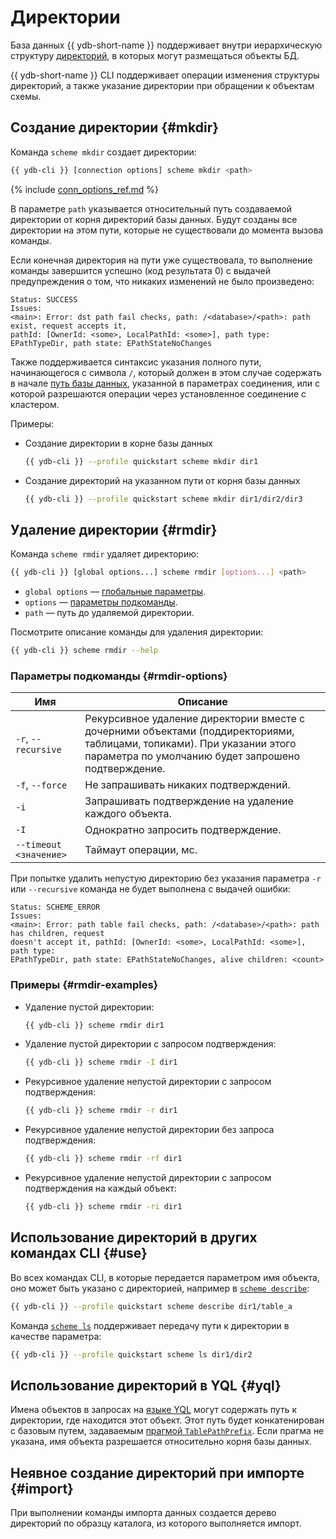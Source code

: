 # Директории

База данных {{ ydb-short-name }} поддерживает внутри иерархическую структуру [директорий](../../../../concepts/datamodel/dir.md), в которых могут размещаться объекты БД.

{{ ydb-short-name }} CLI поддерживает операции изменения структуры директорий, а также указание директории при обращении к объектам схемы.

## Создание директории {#mkdir}

Команда `scheme mkdir` создает директории:

``` bash
{{ ydb-cli }} [connection options] scheme mkdir <path>
```

{% include [conn_options_ref.md](conn_options_ref.md) %}

В параметре `path` указывается относительный путь создаваемой директории от корня директорий базы данных. Будут созданы все директории на этом пути, которые не существовали до момента вызова команды.

Если конечная директория на пути уже существовала, то выполнение команды завершится успешно (код результата 0) с выдачей предупреждения о том, что никаких изменений не было произведено:

``` text
Status: SUCCESS
Issues:
<main>: Error: dst path fail checks, path: /<database>/<path>: path exist, request accepts it,
pathId: [OwnerId: <some>, LocalPathId: <some>], path type: EPathTypeDir, path state: EPathStateNoChanges
```

Также поддерживается синтаксис указания полного пути, начинающегося с символа `/`, который должен в этом случае содержать в начале [путь базы данных](../../../../concepts/connect.md#database), указанной в параметрах соединения, или с которой разрешаются операции через установленное соединение с кластером.

Примеры:

- Создание директории в корне базы данных

  ``` bash
  {{ ydb-cli }} --profile quickstart scheme mkdir dir1
  ```

- Создание директорий на указанном пути от корня базы данных

  ``` bash
  {{ ydb-cli }} --profile quickstart scheme mkdir dir1/dir2/dir3
  ```

## Удаление директории {#rmdir}

Команда `scheme rmdir` удаляет директорию:

```bash
{{ ydb-cli }} [global options...] scheme rmdir [options...] <path>
```

* `global options` — [глобальные параметры](../../commands/global-options.md).
* `options` — [параметры подкоманды](#rmdir-options).
* `path` — путь до удаляемой директории.

Посмотрите описание команды для удаления директории:

```bash
{{ ydb-cli }} scheme rmdir --help
```

### Параметры подкоманды {#rmdir-options}

Имя | Описание
---|---
`-r`, `--recursive` | Рекурсивное удаление директории вместе с дочерними объектами (поддиректориями, таблицами, топиками). При указании этого параметра по умолчанию будет запрошено подтверждение.
`-f`, `--force` | Не запрашивать никаких подтверждений.
`-i` | Запрашивать подтверждение на удаление каждого объекта.
`-I` | Однократно запросить подтверждение.
`--timeout <значение>` | Таймаут операции, мс.

При попытке удалить непустую директорию без указания параметра `-r` или `--recursive` команда не будет выполнена с выдачей ошибки:

``` text
Status: SCHEME_ERROR
Issues:
<main>: Error: path table fail checks, path: /<database>/<path>: path has children, request
doesn't accept it, pathId: [OwnerId: <some>, LocalPathId: <some>], path type:
EPathTypeDir, path state: EPathStateNoChanges, alive children: <count>
```

### Примеры {#rmdir-examples}

- Удаление пустой директории:

  ```bash
  {{ ydb-cli }} scheme rmdir dir1
  ```

- Удаление пустой директории с запросом подтверждения:

  ```bash
  {{ ydb-cli }} scheme rmdir -I dir1
  ```

- Рекурсивное удаление непустой директории с запросом подтверждения:

  ```bash
  {{ ydb-cli }} scheme rmdir -r dir1
  ```

- Рекурсивное удаление непустой директории без запроса подтверждения:

  ```bash
  {{ ydb-cli }} scheme rmdir -rf dir1
  ```

- Рекурсивное удаление непустой директории с запросом подтверждения на каждый объект:

  ```bash
  {{ ydb-cli }} scheme rmdir -ri dir1
  ```

## Использование директорий в других командах CLI {#use}

Во всех командах CLI, в которые передается параметром имя объекта, оно может быть указано с директорией, например в [`scheme describe`](../scheme-describe.md):

``` bash
{{ ydb-cli }} --profile quickstart scheme describe dir1/table_a
```

Команда [`scheme ls`](../scheme-ls.md) поддерживает передачу пути к директории в качестве параметра:

``` bash
{{ ydb-cli }} --profile quickstart scheme ls dir1/dir2
```

## Использование директорий в YQL {#yql}

Имена объектов в запросах на [языке YQL](../../../../yql/reference/index.md) могут содержать путь к директории, где находится этот объект. Этот путь будет конкатенирован с базовым путем, задаваемым [прагмой `TablePathPrefix`](../../../../yql/reference/syntax/pragma.md#table-path-prefix). Если прагма не указана, имя объекта разрешается относительно корня базы данных.

## Неявное создание директорий при импорте {#import}

При выполнении команды импорта данных создается дерево директорий по образцу каталога, из которого выполняется импорт.
